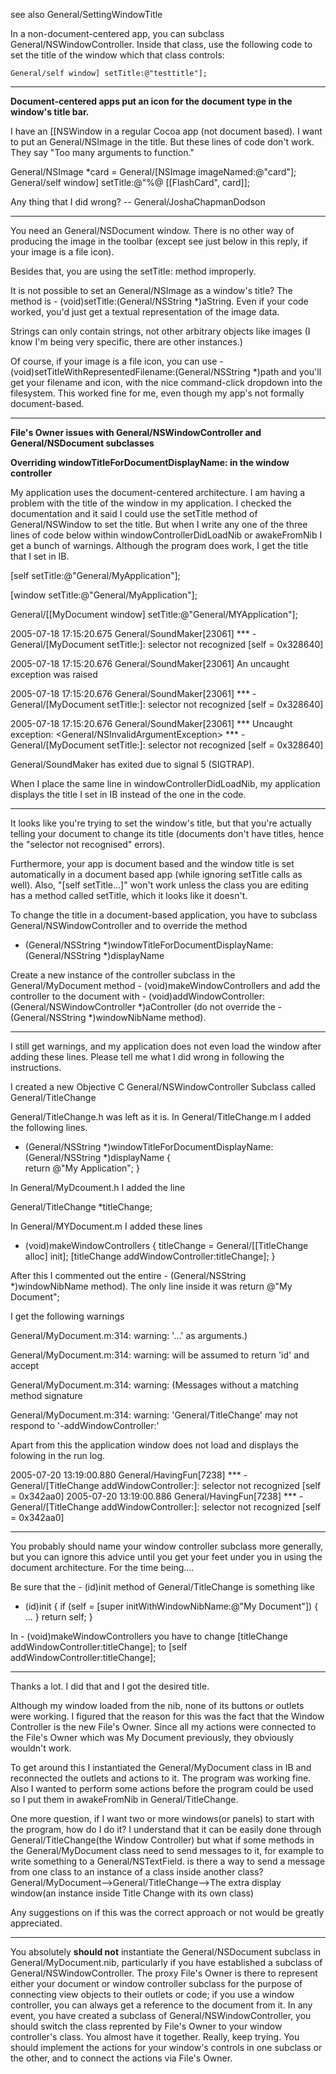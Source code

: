 see also General/SettingWindowTitle

In a non-document-centered app, you can subclass     General/NSWindowController.  Inside that class, use the following code to set the title of the window which that class controls:

    General/self window] setTitle:@"testtitle"];

----
**Document-centered apps put an icon for the document type in the window's title bar.**

I have an     [[NSWindow in a regular Cocoa app (not document based). I want to put an     General/NSImage in the title. But these lines of code don't work. They say "Too many arguments to function."
    
 General/NSImage *card = General/[NSImage imageNamed:@"card"];
 General/self window] setTitle:@"%@ [[FlashCard", card]];

Any thing that I did wrong?
-- General/JoshaChapmanDodson

----
You need an General/NSDocument window. There is no other way of producing the image in the toolbar (except see just below in this reply, if your image is a file icon).

Besides that, you are using the     setTitle: method improperly.

It is not possible to set an     General/NSImage as a window's title? The method is     - (void)setTitle:(General/NSString *)aString. Even if your code worked, you'd just get a textual representation of the image data.

Strings can only contain strings, not other arbitrary objects like images (I know I'm being very specific, there are other instances.)

Of course, if your image is a file icon, you can use     - (void)setTitleWithRepresentedFilename:(General/NSString *)path and you'll get your filename and icon, with the nice command-click dropdown into the filesystem. This worked fine for me, even though my app's not formally document-based.

----

**File's Owner issues with General/NSWindowController and General/NSDocument subclasses**

**Overriding     windowTitleForDocumentDisplayName: in the window controller**

My application uses the document-centered architecture. I am having a problem with the title of the window in my application. I checked the documentation and it said I could use the setTitle method of General/NSWindow to set the title. But when I write any one of the three lines of code below within     windowControllerDidLoadNib or     awakeFromNib I get a bunch of warnings. Although the program does work, I get the title that I set in IB.

    

[self setTitle:@"General/MyApplication"];

[window setTitle:@"General/MyApplication"];

General/[[MyDocument window] setTitle:@"General/MYApplication"];

2005-07-18 17:15:20.675 General/SoundMaker[23061] *** -General/[MyDocument setTitle:]: selector not recognized [self = 0x328640]

2005-07-18 17:15:20.676 General/SoundMaker[23061] An uncaught exception was raised

2005-07-18 17:15:20.676 General/SoundMaker[23061] *** -General/[MyDocument setTitle:]: selector not recognized [self = 0x328640]

2005-07-18 17:15:20.676 General/SoundMaker[23061] *** Uncaught exception: <General/NSInvalidArgumentException> *** -General/[MyDocument setTitle:]: selector not recognized [self = 0x328640]

General/SoundMaker has exited due to signal 5 (SIGTRAP).



When I place the same line in windowControllerDidLoadNib, my application displays the title I set in IB instead of the one in the code.

----

It looks like you're trying to set the window's title, but that you're actually telling your document to change its title (documents don't have titles, hence the "selector not recognised" errors).

Furthermore, your app is document based and the window title is set automatically in a document based app (while ignoring setTitle calls as well).  Also, "[self setTitle...]" won't work unless the class you are editing has a method called setTitle, which it looks like it doesn't.

To change the title in a document-based application, you have to subclass General/NSWindowController and to override the method

- (General/NSString *)windowTitleForDocumentDisplayName:(General/NSString *)displayName

Create a new instance of the controller subclass in the General/MyDocument method - (void)makeWindowControllers and add the controller to the document with - (void)addWindowController:(General/NSWindowController *)aController (do not override the - (General/NSString *)windowNibName method). 

----

I still get warnings, and my application does not even load the window after adding these lines. Please tell me what I did wrong in following the instructions.

I created a new Objective C General/NSWindowController Subclass called General/TitleChange

General/TitleChange.h was left as it is.
In General/TitleChange.m I added the following lines.

    
- (General/NSString *)windowTitleForDocumentDisplayName:(General/NSString *)displayName
{	
	return @"My Application";
}


In General/MyDcoument.h I added the line
    
General/TitleChange *titleChange;


In General/MYDocument.m I added these lines
    
- (void)makeWindowControllers
{
	titleChange = General/[[TitleChange alloc] init];
	[titleChange addWindowController:titleChange];
}


After this I commented out the entire - (General/NSString *)windowNibName method). The only line inside it was return @"My Document";

I get the following warnings 

    

General/MyDocument.m:314: warning: '...' as arguments.)

General/MyDocument.m:314: warning: will be assumed to return 'id' and accept

General/MyDocument.m:314: warning: (Messages without a matching method signature

General/MyDocument.m:314: warning: 'General/TitleChange' may not respond to '-addWindowController:'



Apart from this the application window does not load and displays the folowing in the run log.
    
2005-07-20 13:19:00.880 General/HavingFun[7238] *** -General/[TitleChange addWindowController:]: selector not recognized [self = 0x342aa0]
2005-07-20 13:19:00.886 General/HavingFun[7238] *** -General/[TitleChange addWindowController:]: selector not recognized [self = 0x342aa0]


----

You probably should name your window controller subclass more generally, but you can ignore this advice until you get your feet under you in using the document architecture. For the time being....

Be sure that the - (id)init method of General/TitleChange is something like

- (id)init
{
	if (self = [super initWithWindowNibName:@"My Document"]) {
		...
	}
	return self;
}

In - (void)makeWindowControllers you have to change 
	[titleChange addWindowController:titleChange];
to
	[self addWindowController:titleChange];

----

Thanks a lot. I did that and I got the desired title.

Although my window loaded from the nib, none of its buttons or outlets were working. I figured that the reason for this was the fact that the Window Controller is the new File's Owner. Since all my actions were connected to the File's Owner which was My Document previously, they obviously wouldn't work. 

To get around this I instantiated the General/MyDocument class in IB and reconnected the outlets and actions to it. The program was working fine. Also I wanted to perform some actions before the program could be used so I put them in awakeFromNib in General/TitleChange. 

One more question, if I want two or more windows(or panels) to start with the program, how do I do it? I understand that it can be easily done through General/TitleChange(the Window Controller) but what if some methods in the General/MyDocument class need to send messages to it, for example to write something to a General/NSTextField. is there a way to send a message from one class to an instance of a class inside another class? 
General/MyDocument-->General/TitleChange-->The extra display window(an instance inside Title Change with its own class)

Any suggestions on if this was the correct approach or not would be greatly appreciated.

----

You absolutely **should not** instantiate the General/NSDocument subclass in General/MyDocument.nib, particularly if you have established a subclass of General/NSWindowController. The proxy File's Owner is there to represent either your document or window controller subclass for the purpose of connecting view objects to their outlets or code; if you use a window controller, you can always get a reference to the document from it. In any event, you have created a subclass of General/NSWindowController, you should switch the class reprented by File's Owner to your window controller's class. You almost have it together. Really, keep trying. You should implement the actions for your window's controls in one subclass or the other, and to connect the actions via File's Owner.